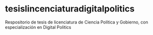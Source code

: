 # tesislincenciaturadigitalpolitics
Respositorio de tesis de licenciatura de Ciencia Política y Gobierno, con especialización en Digital Politics
